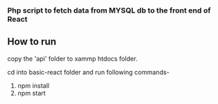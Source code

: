 ### Php script to fetch data from MYSQL db to the front end of React

## How to run

copy the 'api' folder to xammp htdocs folder.

cd into basic-react folder and run following commands-
1. npm install
2. npm start


